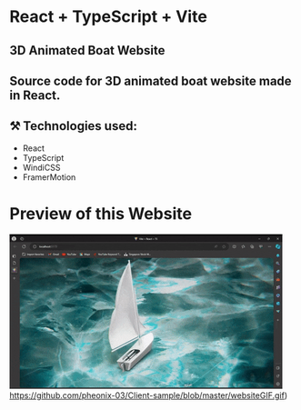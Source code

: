 # React + TypeScript + Vite
## 3D Animated Boat Website
## Source code for 3D animated boat website made in React.

## ⚒️ Technologies used:

- React
- TypeScript
- WindiCSS
- FramerMotion

# Preview of this Website
![](https://github.com/pheonix-03/Client-sample/blob/master/websiteGIF.gif)https://github.com/pheonix-03/Client-sample/blob/master/websiteGIF.gif) 
